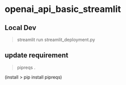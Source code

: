 # openai_api_basic_streamlit

## Local Dev
>  streamlit run streamlit_deployment.py 

## update requirement
> pipreqs .

(install > pip install pipreqs)
